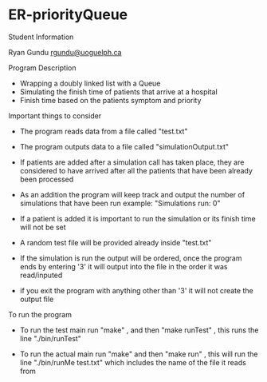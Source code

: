 # ER-priorityQueue

Student Information

Ryan Gundu
rgundu@uoguelph.ca

Program Description

- Wrapping a doubly linked list with a Queue
- Simulating the finish time of patients that arrive at a hospital 
- Finish time based on the patients symptom and priority


Important things to consider

- The program reads data from a file called "test.txt"

- The program outputs data to a file called "simulationOutput.txt"

- If patients are added after a simulation call has taken place, they are considered to have arrived after all the patients that have been already been processed

- As an addition the program will keep track and output the number of simulations 
that have been run  example: "Simulations run: 0"

- If a patient is added it is important to run the simulation or its finish time will not be set

- A random test file will be provided already inside "test.txt"

- If the simulation is run the output will be ordered, once the program ends by entering '3' it will output into the file in the order it was read/inputed

- if you exit the program with anything other than '3' it will not create the output file


To run the program

- To run the test main run "make" , and then "make runTest" , this runs the 
line "./bin/runTest"

- To run the actual main run "make" and then "make run" , this will run 
the line "./bin/runMe test.txt" which includes the name of the file it reads from
